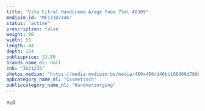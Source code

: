 ```yaml
---
title: "Vita Citral Handcreme A/age Tube 75ml 40309"
medipim_id: "MF131D7146"
status: "active"
prescription: false
weight: 90
width: 55
length: 44
depth: 124
publicprice: 13.80
brands_name_nl: null
cnk: "3021235"
photos_medium: "https://media.medipim.be/media/450x450/d46bb108d60d78db10db5fa1537985207c288f78.jpg"
apbcategory_name_nl: "Cosmetisch"
publiccategory_name_nl: "Handverzorging"
---
```

null
